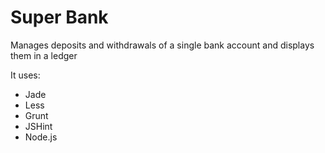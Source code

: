 # Super Bank

Manages deposits and withdrawals of a single bank account and displays them in a ledger

It uses:
* Jade
* Less
* Grunt
* JSHint
* Node.js
